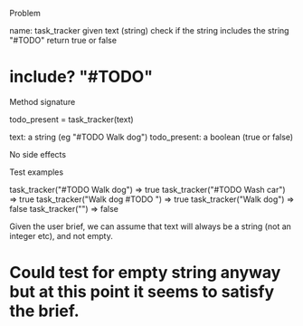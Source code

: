 Problem

name: task_tracker
given text (string)
check if the string includes the string "#TODO"
return true or false

# include? "#TODO"

Method signature

todo_present = task_tracker(text)

text: a string (eg "#TODO Walk dog")
todo_present: a boolean (true or false)

No side effects

Test examples

task_tracker("#TODO Walk dog") => true
task_tracker("#TODO Wash car") => true
task_tracker("Walk dog #TODO ") => true
task_tracker("Walk dog") => false
task_tracker("") => false

Given the user brief, we can assume that text will always be a string (not an integer etc), and not empty.

# Could test for empty string anyway but at this point it seems to satisfy the brief.
